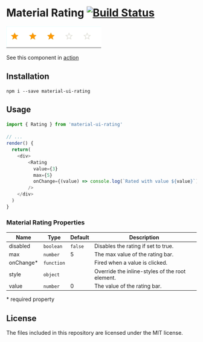 # Material Rating [![Build Status](https://travis-ci.org/TeamWertarbyte/material-ui-rating.svg?branch=master)](https://travis-ci.org/TeamWertarbyte/material-ui-rating)

![Example](preview.gif)

See this component in [action](https://teamwertarbyte.github.io/material-ui-rating/)

## Installation
```shell
npm i --save material-ui-rating
```

## Usage
```js
import { Rating } from 'material-ui-rating'

// ...
render() {
  return(
    <div>
        <Rating
          value={3}
          max={5}
          onChange={(value) => console.log(`Rated with value ${value}`)}
        />
    </div>
  )
}
```

### Material Rating Properties

|Name            |Type        |Default     |Description
|----------------|------------|------------|--------------------------------
|disabled        | `boolean`  | `false`    | Disables the rating if set to true.
|max             | `number`   | 5          | The max value of the rating bar.
|onChange*       | `function` |            | Fired when a value is clicked.
|style           | `object`   |            | Override the inline-styles of the root element.
|value           | `number`   | 0          | The value of the rating bar.


\* required property

## License

The files included in this repository are licensed under the MIT license.
